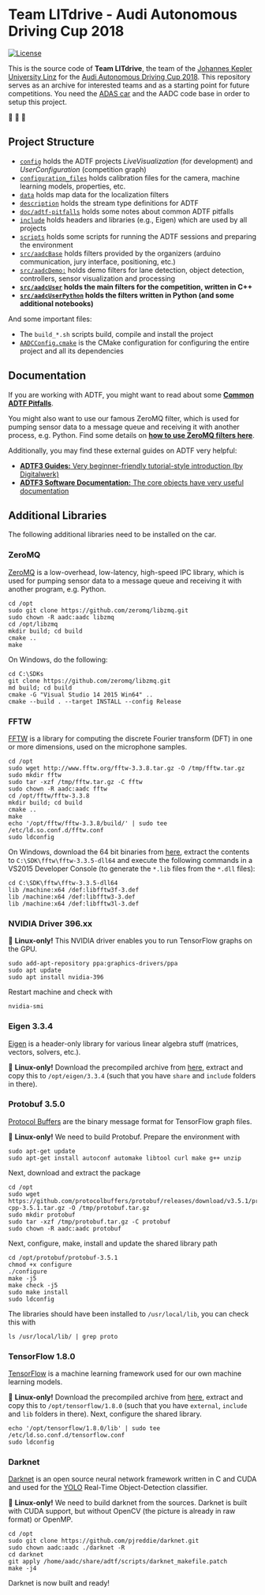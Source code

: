 # Team LITdrive - Audi Autonomous Driving Cup 2018

[![License](https://img.shields.io/badge/license-BSD%204--Clause-blue.svg)](LICENSE.txt)

This is the source code of **Team LITdrive**, the team of the [Johannes Kepler University Linz](https://www.jku.at/) for the [Audi Autonomous Driving Cup 2018](https://www.audi-autonomous-driving-cup.com/).
This repository serves as an archive for interested teams and as a starting point for future competitions.
You need the [ADAS car](https://www.bfft.de/wp-content/uploads/2017/06/produktreferenz_adas-modellfahrzeug.pdf) and the AADC code base in order to setup this project.

:car: :car: :car:

## Project Structure

- [`config`](/config) holds the ADTF projects *LiveVisualization* (for development) and *UserConfiguration* (competition graph)
- [`configuration_files`](/configuration_files) holds calibration files for the camera, machine learning models, properties, etc.
- [`data`](/data) holds map data for the localization filters
- [`description`](/description) holds the stream type definitions for ADTF
- [`doc/adtf-pitfalls`](/doc/adtf-pitfalls) holds some notes about common ADTF pitfalls
- [`include`](/include) holds headers and libraries (e.g., Eigen) which are used by all projects
- [`scripts`](/scripts) holds some scripts for running the ADTF sessions and preparing the environment
- [`src/aadcBase`](/src/aadcBase) holds filters provided by the organizers (arduino communication, jury interface, positioning, etc.)
- [`src/aadcDemo:`](/src/aadcDemo) holds demo filters for lane detection, object detection, controllers, sensor visualization and processing
- **[`src/aadcUser`](/src/aadcUser) holds the main filters for the competition, written in C++**
- **[`src/aadcUserPython`](/src/aadcUserPython)  holds the filters written in Python (and some additional notebooks)**

And some important files:

- The `build_*.sh` scripts build, compile and install the project
- [`AADCConfig.cmake`](AADCConfig.cmake) is the CMake configuration for configuring the entire project and all its dependencies

## Documentation

If you are working with ADTF, you might want to read about some [**Common ADTF Pitfalls**](/doc/adtf-pitfalls).

You might also want to use our famous ZeroMQ filter, which is used for pumping sensor data to a message queue and receiving it with another process, e.g. Python.
Find some details on [**how to use ZeroMQ filters here**](/doc/zeromq).

Additionally, you may find these external guides on ADTF very helpful:

- [**ADTF3 Guides:** Very beginner-friendly tutorial-style introduction (by Digitalwerk)](https://support.digitalwerk.net/adtf3_guides/index.html)
- [**ADTF3 Software Documentation:** The core objects have very useful documentation](https://support.digitalwerk.net/adtf/v3/adtf_html/index.html)

## Additional Libraries

The following additional libraries need to be installed on the car.

### ZeroMQ

[ZeroMQ](http://zeromq.org/) is a low-overhead, low-latency, high-speed IPC library, which is used for pumping sensor data to a message queue and receiving it with another program, e.g. Python.

    cd /opt
    sudo git clone https://github.com/zeromq/libzmq.git
    sudo chown -R aadc:aadc libzmq
    cd /opt/libzmq
    mkdir build; cd build
    cmake ..
    make

On Windows, do the following:

    cd C:\SDKs
    git clone https://github.com/zeromq/libzmq.git
    md build; cd build
    cmake -G "Visual Studio 14 2015 Win64" ..
    cmake --build . --target INSTALL --config Release

### FFTW

[FFTW](http://www.fftw.org/) is a library for computing the discrete Fourier transform (DFT) in one or more dimensions, used on the microphone samples.

    cd /opt
    sudo wget http://www.fftw.org/fftw-3.3.8.tar.gz -O /tmp/fftw.tar.gz
    sudo mkdir fftw
    sudo tar -xzf /tmp/fftw.tar.gz -C fftw
    sudo chown -R aadc:aadc fftw
    cd /opt/fftw/fftw-3.3.8
    mkdir build; cd build
    cmake ..
    make
    echo '/opt/fftw/fftw-3.3.8/build/' | sudo tee /etc/ld.so.conf.d/fftw.conf
    sudo ldconfig

On Windows, download the 64 bit binaries from [here](https://bit.ly/2Wkq8f2), extract the contents to `C:\SDK\fftw\fftw-3.3.5-dll64` and execute the following commands in a VS2015 Developer Console (to generate the `*.lib` files from the `*.dll` files):

    cd C:\SDK\fftw\fftw-3.3.5-dll64
    lib /machine:x64 /def:libfftw3f-3.def
    lib /machine:x64 /def:libfftw3-3.def
    lib /machine:x64 /def:libfftw3l-3.def

### NVIDIA Driver 396.xx

:penguin: **Linux-only!** This NVIDIA driver enables you to run TensorFlow graphs on the GPU.

    sudo add-apt-repository ppa:graphics-drivers/ppa
    sudo apt update
    sudo apt install nvidia-396

Restart machine and check with

    nvidia-smi

### Eigen 3.3.4

[Eigen](http://eigen.tuxfamily.org/index.php?title=Main_Page) is a header-only library for various linear algebra stuff (matrices, vectors, solvers, etc.).

:penguin: **Linux-only!** Download the precompiled archive from [here](https://drive.google.com/file/d/1m8tXbVHjtSuV_cpZmR51T1Z4Kzz9et-3/view?usp=sharing), extract and copy this to `/opt/eigen/3.3.4` (such that you have `share` and `include` folders in there).

### Protobuf 3.5.0

[Protocol Buffers](https://developers.google.com/protocol-buffers/) are the binary message format for TensorFlow graph files.

:penguin: **Linux-only!** We need to build Protobuf. Prepare the environment with

    sudo apt-get update
    sudo apt-get install autoconf automake libtool curl make g++ unzip

Next, download and extract the package

    cd /opt
    sudo wget https://github.com/protocolbuffers/protobuf/releases/download/v3.5.1/protobuf-cpp-3.5.1.tar.gz -O /tmp/protobuf.tar.gz
    sudo mkdir protobuf
    sudo tar -xzf /tmp/protobuf.tar.gz -C protobuf
    sudo chown -R aadc:aadc protobuf

Next, configure, make, install and update the shared library path

    cd /opt/protobuf/protobuf-3.5.1
    chmod +x configure
    ./configure
    make -j5
    make check -j5
    sudo make install
    sudo ldconfig

The libraries should have been installed to `/usr/local/lib`, you can check this with

    ls /usr/local/lib/ | grep proto

### TensorFlow 1.8.0

[TensorFlow](https://www.tensorflow.org/) is a machine learning framework used for our own machine learning models.

:penguin: **Linux-only!** Download the precompiled archive from [here](https://drive.google.com/file/d/1lY8VUlROLTkavQFePoHVidur-TpKr1fj/view?usp=sharing), extract and copy this to `/opt/tensorflow/1.8.0` (such that you have `external`, `include` and `lib` folders in there). Next, configure the shared library.

    echo '/opt/tensorflow/1.8.0/lib' | sudo tee /etc/ld.so.conf.d/tensorflow.conf
    sudo ldconfig

### Darknet

[Darknet](https://pjreddie.com/darknet/) is an open source neural network framework written in C and CUDA and used for the [YOLO](https://pjreddie.com/darknet/yolo/) Real-Time Object-Detection classifier.

:penguin: **Linux-only!** We need to build darknet from the sources. Darknet is built with CUDA support, but without OpenCV (the picture is already in raw format) or OpenMP.

    cd /opt
    sudo git clone https://github.com/pjreddie/darknet.git
    sudo chown aadc:aadc ./darknet -R
    cd darknet
    git apply /home/aadc/share/adtf/scripts/darknet_makefile.patch
    make -j4

Darknet is now built and ready!
